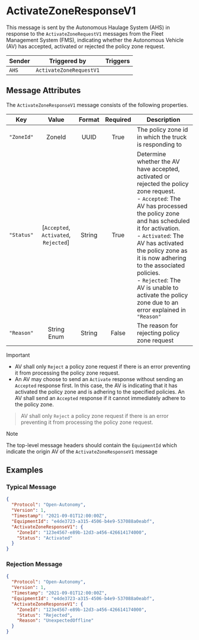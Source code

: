 # ActivateZoneResponseV1

This message is sent by the Autonomous Haulage System (AHS) in response to the `ActivateZoneRequestV1` messages from the Fleet Management System (FMS), indicating whether the Autonomous Vehicle (AV) has accepted, activated or rejected the policy zone request.

| Sender | Triggered by | Triggers |
| --- | --- | --- |
| `AHS`  | `ActivateZoneRequestV1` |  |


## Message Attributes

The `ActivateZoneResponseV1` message consists of the following properties.

| Key | Value | Format | Required | Description |
| --- | :---: | :---: | :---: | --- |
| `"ZoneId"` | ZoneId | UUID | True | The policy zone id in which the truck is responding to |
| `"Status"` | [`Accepted`, `Activated`, `Rejected`] | String | True | Determine whether the AV have accepted, activated or rejected the policy zone request.<br/>- `Accepted`: The AV has processed the policy zone and has scheduled it for activation.<br/>- `Activated`: The AV has activated the policy zone as it is now adhering to the associated policies.<br/>- `Rejected`: The AV is unable to activate the policy zone due to an error explained in `"Reason"` |
| `"Reason"` | String Enum | String | False | The reason for rejecting policy zone request |

> [!IMPORTANT]

- AV shall only `Reject` a policy zone request if there is an error preventing it from processing the policy zone request.
- An AV may choose to send an `Activate` response without sending an `Accepted` response first. In this case, the AV is indicating that it has activated the policy zone and is adhering to the specified policies. An AV shall send an `Accepted` response if it cannot immediately adhere to the policy zone.

> AV shall only `Reject` a policy zone request if there is an error preventing it from processing the policy zone request.

> [!NOTE]
> The top-level message headers should contain the `EquipmentId` which indicate the origin AV of the `ActivateZoneResponseV1` message


## Examples
### Typical Message
```JSON
{
  "Protocol": "Open-Autonomy",
  "Version": 1,
  "Timestamp": "2021-09-01T12:00:00Z",
  "EquipmentId": "e4de3723-a315-4506-b4e9-537088a0eabf",
  "ActivateZoneResponseV1": {
    "ZoneId": "123e4567-e89b-12d3-a456-426614174000",
    "Status": "Activated"
  }
}
```

### Rejection Message
```JSON
{
  "Protocol": "Open-Autonomy",
  "Version": 1,
  "Timestamp": "2021-09-01T12:00:00Z",
  "EquipmentId": "e4de3723-a315-4506-b4e9-537088a0eabf",
  "ActivateZoneResponseV1": {
    "ZoneId": "123e4567-e89b-12d3-a456-426614174000",
    "Status": "Rejected",
    "Reason": "UnexpectedOffline"
  }
}
```